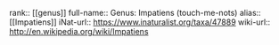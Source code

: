 

rank:: [[genus]]
full-name:: Genus: Impatiens (touch-me-nots)
alias:: [[Impatiens]]
iNat-url:: https://www.inaturalist.org/taxa/47889
wiki-url:: http://en.wikipedia.org/wiki/Impatiens